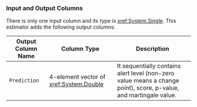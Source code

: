 ### Input and Output Columns
There is only one input column and its type is <xref:System.Single>.
This estimator adds the following output columns:

| Output Column Name | Column Type | Description|
| -- | -- | -- |
| `Prediction` | 4-element vector of <xref:System.Double> | It sequentially contains alert level (non-zero value means a change point), score, p-value, and martingale value. |
